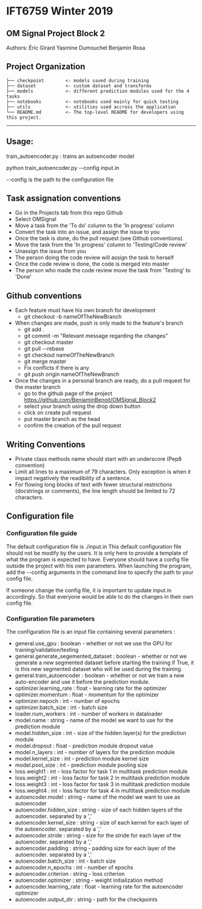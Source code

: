# IFT6759 Winter 2019
## OM Signal Project Block 2

Authors:
Éric Girard
Yasmine Dumouchel
Benjamin Rosa

Project Organization
------------

    ├── checkpoint        <- models saved during training
    ├── dataset           <- custom dataset and transforms
    ├── models            <- different prediction modules used for the 4 tasks
    ├── notebooks         <- notebooks used mainly for quick testing
    ├── utils             <- utilities used accross the application
    └── README.md         <- The top-level README for developers using this project.

--------

## Usage:

train_autoencoder.py : trains an autoencoder model

python train_autoencoder.py --config input.in

--config is the path to the configuration file

## Task assignation conventions
* Go in the Projects tab from this repo Github  
* Select OMSignal  
* Move a task from the 'To do' column to the 'In progress' column
* Convert the task into an issue, and assign the issue to you
* Once the task is done, do the pull request (see Github conventions)
* Move the task from the 'In progress' column to 'Testing/Code review'
* Unassign the issue from you
* The person doing the code review will assign the task to herself
* Once the code review is done, the code is merged into master
* The person who made the code review move the task from 'Testing' to 'Done'

## Github conventions
* Each feature must have his own branch for development
  * git checkout -b nameOfTheNewBranch
* When changes are made, push is only made to the feature's branch
  * git add .
  * git commit -m "Relevant message regarding the changes"
  * git checkout master
  * git pull --rebase
  * git checkout nameOfTheNewBranch
  * git merge master
  * Fix conflicts if there is any
  * git push origin nameOfTheNewBranch
* Once the changes in a personal branch are ready, do a pull request for the master branch
  * go to the github page of the project https://github.com/BenjaminBenoit/OMSignal_Block2
  * select your branch using the drop down button
  * click on create pull request
  * put master branch as the head
  * confirm the creation of the pull request

## Writing Conventions
* Private class methods name should start with an underscore (Pep8 convention)
* Limit all lines to a maximum of 79 characters. Only exception is when it impact negatively the readibility of a sentence.
* For flowing long blocks of text with fewer structural restrictions (docstrings or comments), the line length should be limited to 72 characters.

## Configuration file

### Configuration file guide
The default configuration file is ./input.in
This default configuration file should not be modify by the users.
It is only here to provide a template of what the program is expected to have.
Everyone should have a config file outside the project with his own parameters.
When launching the program, add the --config arguments in the command line to specify the path to your config file.

If someone change the config file, it is important to update input.in accordingly.
So that everyone would be able to do the changes in their own config file.

### Configuration file parameters
The configuration file is an input file containing several parameters :
* general.use_gpu             : boolean - whether or not we use the GPU for training/validation/testing
* general.generate_segemented_dataset : boolean - whether or not we generate a new segmented dataset before starting the training
                                if True, it is this new segmented dataset who will be used during the training.
* general.train_autoencoder   : boolean - whether or not we train a new auto-encoder and use it before the prediction module.
* optimizer.learning_rate     : float - learning rate for the optimizer
* optimizer.momentum          : float - momentum for the optimizer
* optimizer.nepoch            : int - number of epochs
* optimizer.batch_size        : int - batch size
* loader.num_workers          : int - number of workers in dataloader
* model.name                  : string - name of the model we want to use for the prediction module
* model.hidden_size           : int - size of the hidden layer(s) for the prediction module
* model.dropout               : float - prediction module dropout value
* model.n_layers              : int - number of layers for the prediction module
* model.kernel_size           : int - prediction module kernel size
* model.pool_size             : int - prediction module pooling size
* loss.weight1                : int - loss factor for task 1 in multitask prediction module
* loss.weight2                : int - loss factor for task 2 in multitask prediction module
* loss.weight3                : int - loss factor for task 3 in multitask prediction module
* loss.weight4                : int - loss factor for task 4 in multitask prediction module
* autoencoder.model           : string - name of the model we want to use as autoencoder
* autoencoder.hidden_size     : string - size of each hidden layers of the autoencoder. separated by a ','
* autoencoder.kernel_size     : string - size of each kernel for each layer of the autoencoder. separated by a ','
* autoencoder.stride          : string - size for the stride for each layer of the autoencoder. separated by a ','
* autoencoder.padding         : string - padding size for each layer of the autoencoder. separated by a ','
* autoencoder.batch_size      : int - batch size 
* autoencoder.n_epochs        : int - number of epochs
* autoencoder.criterion       : string - loss criterion
* autoencoder.optimizer       : string - weight initialization method
* autoencoder.learning_rate   : float - learning rate for the autoencoder optimizer
* autoencoder.output_dir      : string - path for the checkpoints
